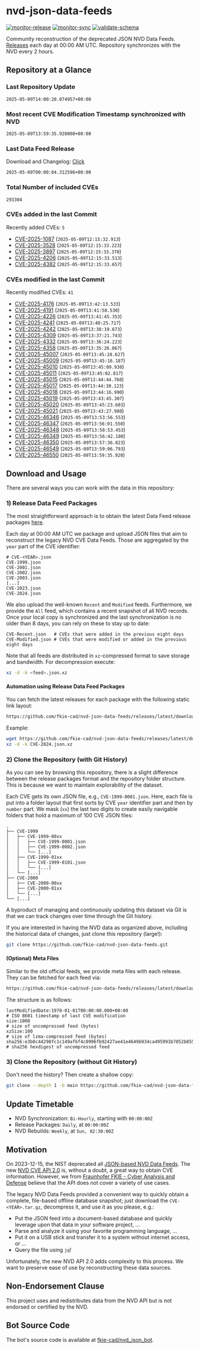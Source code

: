 # nvd-json-data-feeds

[![monitor-release](https://github.com/fkie-cad/nvd-json-data-feeds/actions/workflows/monitor_release.yml/badge.svg)](https://github.com/fkie-cad/nvd-json-data-feeds/actions/workflows/monitor_release.yml)
[![monitor-sync](https://github.com/fkie-cad/nvd-json-data-feeds/actions/workflows/monitor_sync.yml/badge.svg)](https://github.com/fkie-cad/nvd-json-data-feeds/actions/workflows/monitor_sync.yml)
[![validate-schema](https://github.com/fkie-cad/nvd-json-data-feeds/actions/workflows/validate_schema.yml/badge.svg)](https://github.com/fkie-cad/nvd-json-data-feeds/actions/workflows/validate_schema.yml)

Community reconstruction of the deprecated JSON NVD Data Feeds.
[Releases](https://github.com/fkie-cad/nvd-json-data-feeds/releases/latest) each day at 00:00 AM UTC.
Repository synchronizes with the NVD every 2 hours.

## Repository at a Glance

### Last Repository Update

```plain
2025-05-09T14:00:20.074957+00:00
```

### Most recent CVE Modification Timestamp synchronized with NVD

```plain
2025-05-09T13:59:35.920000+00:00
```

### Last Data Feed Release

Download and Changelog: [Click](https://github.com/fkie-cad/nvd-json-data-feeds/releases/latest)

```plain
2025-05-09T00:00:04.312596+00:00
```

### Total Number of included CVEs

```plain
293304
```

### CVEs added in the last Commit

Recently added CVEs: `5`

- [CVE-2025-1087](CVE-2025/CVE-2025-10xx/CVE-2025-1087.json) (`2025-05-09T12:15:32.913`)
- [CVE-2025-3528](CVE-2025/CVE-2025-35xx/CVE-2025-3528.json) (`2025-05-09T12:15:33.223`)
- [CVE-2025-3897](CVE-2025/CVE-2025-38xx/CVE-2025-3897.json) (`2025-05-09T12:15:33.370`)
- [CVE-2025-4206](CVE-2025/CVE-2025-42xx/CVE-2025-4206.json) (`2025-05-09T12:15:33.513`)
- [CVE-2025-4382](CVE-2025/CVE-2025-43xx/CVE-2025-4382.json) (`2025-05-09T12:15:33.657`)


### CVEs modified in the last Commit

Recently modified CVEs: `41`

- [CVE-2025-4176](CVE-2025/CVE-2025-41xx/CVE-2025-4176.json) (`2025-05-09T13:42:13.533`)
- [CVE-2025-4191](CVE-2025/CVE-2025-41xx/CVE-2025-4191.json) (`2025-05-09T13:41:58.530`)
- [CVE-2025-4226](CVE-2025/CVE-2025-42xx/CVE-2025-4226.json) (`2025-05-09T13:41:45.353`)
- [CVE-2025-4241](CVE-2025/CVE-2025-42xx/CVE-2025-4241.json) (`2025-05-09T13:40:25.717`)
- [CVE-2025-4242](CVE-2025/CVE-2025-42xx/CVE-2025-4242.json) (`2025-05-09T13:38:19.673`)
- [CVE-2025-4309](CVE-2025/CVE-2025-43xx/CVE-2025-4309.json) (`2025-05-09T13:37:21.743`)
- [CVE-2025-4332](CVE-2025/CVE-2025-43xx/CVE-2025-4332.json) (`2025-05-09T13:36:24.223`)
- [CVE-2025-4358](CVE-2025/CVE-2025-43xx/CVE-2025-4358.json) (`2025-05-09T13:35:26.067`)
- [CVE-2025-45007](CVE-2025/CVE-2025-450xx/CVE-2025-45007.json) (`2025-05-09T13:45:28.627`)
- [CVE-2025-45009](CVE-2025/CVE-2025-450xx/CVE-2025-45009.json) (`2025-05-09T13:45:16.187`)
- [CVE-2025-45010](CVE-2025/CVE-2025-450xx/CVE-2025-45010.json) (`2025-05-09T13:45:09.930`)
- [CVE-2025-45011](CVE-2025/CVE-2025-450xx/CVE-2025-45011.json) (`2025-05-09T13:45:02.817`)
- [CVE-2025-45015](CVE-2025/CVE-2025-450xx/CVE-2025-45015.json) (`2025-05-09T13:44:44.760`)
- [CVE-2025-45017](CVE-2025/CVE-2025-450xx/CVE-2025-45017.json) (`2025-05-09T13:44:30.123`)
- [CVE-2025-45018](CVE-2025/CVE-2025-450xx/CVE-2025-45018.json) (`2025-05-09T13:44:16.990`)
- [CVE-2025-45019](CVE-2025/CVE-2025-450xx/CVE-2025-45019.json) (`2025-05-09T13:43:45.307`)
- [CVE-2025-45020](CVE-2025/CVE-2025-450xx/CVE-2025-45020.json) (`2025-05-09T13:45:23.603`)
- [CVE-2025-45021](CVE-2025/CVE-2025-450xx/CVE-2025-45021.json) (`2025-05-09T13:43:27.980`)
- [CVE-2025-46346](CVE-2025/CVE-2025-463xx/CVE-2025-46346.json) (`2025-05-09T13:53:56.553`)
- [CVE-2025-46347](CVE-2025/CVE-2025-463xx/CVE-2025-46347.json) (`2025-05-09T13:56:01.550`)
- [CVE-2025-46348](CVE-2025/CVE-2025-463xx/CVE-2025-46348.json) (`2025-05-09T13:58:53.453`)
- [CVE-2025-46349](CVE-2025/CVE-2025-463xx/CVE-2025-46349.json) (`2025-05-09T13:56:42.180`)
- [CVE-2025-46350](CVE-2025/CVE-2025-463xx/CVE-2025-46350.json) (`2025-05-09T13:57:36.823`)
- [CVE-2025-46549](CVE-2025/CVE-2025-465xx/CVE-2025-46549.json) (`2025-05-09T13:59:06.793`)
- [CVE-2025-46550](CVE-2025/CVE-2025-465xx/CVE-2025-46550.json) (`2025-05-09T13:59:35.920`)


## Download and Usage

There are several ways you can work with the data in this repository:

### 1) Release Data Feed Packages

The most straightforward approach is to obtain the latest Data Feed release packages [here](https://github.com/fkie-cad/nvd-json-data-feeds/releases/latest).

Each day at 00:00 AM UTC we package and upload JSON files that aim to reconstruct the legacy NVD CVE Data Feeds.
Those are aggregated by the `year` part of the CVE identifier:

```
# CVE-<YEAR>.json
CVE-1999.json
CVE-2001.json
CVE-2002.json
CVE-2003.json
[...]
CVE-2023.json
CVE-2024.json
```

We also upload the well-known `Recent` and `Modified` feeds.
Furthermore, we provide the `All` feed, which contains a recent snapshot of all NVD records.
Once your local copy is synchronized and the last synchronization is no older than 8 days, you can rely on these to stay up to date:

```plain
CVE-Recent.json   # CVEs that were added in the previous eight days
CVE-Modified.json # CVEs that were modified or added in the previous eight days
```

Note that all feeds are distributed in `xz`-compressed format to save storage and bandwidth.
For decompression execute:

```sh
xz -d -k <feed>.json.xz
```

#### Automation using Release Data Feed Packages

You can fetch the latest releases for each package with the following static link layout:

```sh
https://github.com/fkie-cad/nvd-json-data-feeds/releases/latest/download/CVE-<YEAR>.json.xz
```

Example:

```sh
wget https://github.com/fkie-cad/nvd-json-data-feeds/releases/latest/download/CVE-2024.json.xz
xz -d -k CVE-2024.json.xz
```

### 2) Clone the Repository (with Git History)

As you can see by browsing this repository, there is a slight difference between the release packages format and the repository folder structure.
This is because we want to maintain explorability of the dataset.

Each CVE gets its own JSON file, e.g., `CVE-1999-0001.json`.
Here, each file is put into a folder layout that first sorts by CVE `year` identifier part and then by `number` part.
We mask (`xx`) the last two digits to create easily navigable folders that hold a maximum of 100 CVE JSON files:

```plain
.
├── CVE-1999
│   ├── CVE-1999-00xx
│   │   ├── CVE-1999-0001.json
│   │   ├── CVE-1999-0002.json
│   │   └── [...]
│   ├── CVE-1999-01xx
│   │   ├── CVE-1999-0101.json
│   │   └── [...]
│   └── [...]
├── CVE-2000
│   ├── CVE-2000-00xx
│   ├── CVE-2000-01xx
│   └── [...]
└── [...]
```

A byproduct of managing and continuously updating this dataset via Git is that we can track changes over time through the Git history.

If you are interested in having the NVD data as organized above, including the historical data of changes, just clone this repository (large!):

```sh
git clone https://github.com/fkie-cad/nvd-json-data-feeds.git
```

#### (Optional) Meta Files

Similar to the old official feeds, we provide meta files with each release. They can be fetched for each feed via:

```sh
https://github.com/fkie-cad/nvd-json-data-feeds/releases/latest/download/CVE-<YEAR>.meta
```

The structure is as follows:

```plain
lastModifiedDate:1970-01-01T00:00:00.000+00:00                          # ISO 8601 timestamp of last CVE modification
size:1000                                                               # size of uncompressed feed (bytes)
xzSize:100                                                              # size of lzma-compressed feed (bytes)
sha256:e3b0c44298fc1c149afbf4c8996fb92427ae41e4649b934ca495991b7852b855 # sha256 hexdigest of uncompressed feed
```

### 3) Clone the Repository (without Git History)

Don't need the history? Then create a shallow copy:

```sh
git clone --depth 1 -b main https://github.com/fkie-cad/nvd-json-data-feeds.git
```


## Update Timetable

* NVD Synchronization: `Bi-Hourly`, starting with `00:00:00Z`
* Release Packages: `Daily`, at `00:00:00Z`
* NVD Rebuilds: `Weekly`, at `Sun, 02:30:00Z`


## Motivation

On 2023-12-15, the NIST deprecated all [JSON-based NVD Data Feeds](https://nvd.nist.gov/vuln/data-feeds#divRetirementBanner-1).
The new [NVD CVE API 2.0](https://nvd.nist.gov/developers/vulnerabilities) is, without a doubt, a great way to obtain CVE information.
However, we from [Fraunhofer FKIE - Cyber Analysis and Defense](https://www.fkie.fraunhofer.de/en/departments/cad.html) believe that the API does not cover a variety of use cases.

The legacy NVD Data Feeds provided a convenient way to quickly obtain a complete, file-based offline database snapshot; just download the `CVE-<YEAR>.tar.gz`, decompress it, and use it as you please, e.g.:

- Put the JSON feed into a document-based database and quickly leverage upon that data in your software project, ...
- Parse and analyze it using your favorite programming language, ...
- Put it on a USB stick and transfer it to a system without internet access, or ...
- Query the file using `jq`!

Unfortunately, the new NVD API 2.0 adds complexity to this process.
We want to preserve ease of use by reconstructing these data sources.

## Non-Endorsement Clause

This project uses and redistributes data from the NVD API but is not endorsed or certified by the NVD.

## Bot Source Code

The bot's source code is available at [fkie-cad/nvd\_json\_bot](https://github.com/fkie-cad/nvd_json_bot).